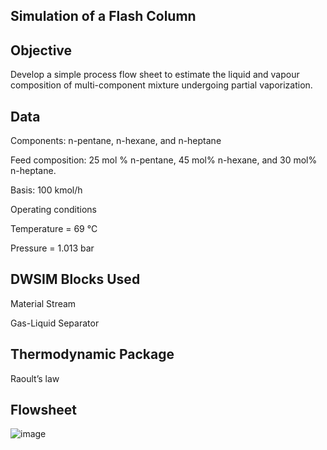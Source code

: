 



## Simulation of a Flash Column

 

## Objective

Develop a simple process flow sheet to estimate the liquid and vapour composition of multi-component mixture undergoing partial vaporization.
 

## Data



Components: n-pentane, n-hexane, and n-heptane
 
Feed composition: 25 mol % n-pentane, 45 mol% n-hexane, and 30 mol% n-heptane.

Basis: 100 kmol/h

Operating conditions 
 
Temperature = 69 °C 

Pressure = 1.013 bar 
 

## DWSIM Blocks Used

Material Stream

 Gas-Liquid Separator

## Thermodynamic Package

Raoult’s law

## Flowsheet


![image](https://user-images.githubusercontent.com/87890409/183275577-61f5fece-36a5-4365-b05f-ae622539120a.png)
